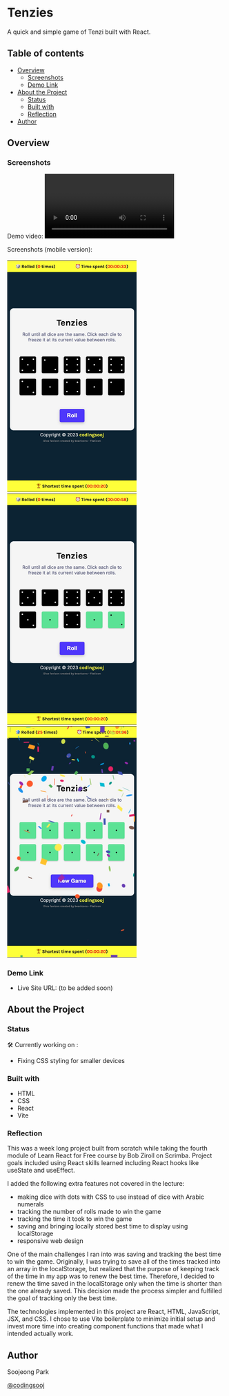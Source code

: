 # Tenzies

A quick and simple game of Tenzi built with React.

## Table of contents

- [Overview](#overview)
  - [Screenshots](#screenshots)
  - [Demo Link](#demo-link)
- [About the Project](#about-the-project)
  - [Status](#status)
  - [Built with](#built-with)
  - [Reflection](#reflection)
- [Author](#author)

## Overview

### Screenshots

Demo video:
<video src="https://user-images.githubusercontent.com/126619528/224119004-e2c7e9bf-12a3-49cc-aa61-d133d4e5d652.mov" type="video/mp4" controls>

Screenshots (mobile version):<br/><br/>
<img src="./tenzies-mobile1.jpg" width="300">
<img src="./tenzies-mobile2.jpg" width="300">
<img src="./tenzies-mobile3.jpg" width="300">

### Demo Link

- Live Site URL: (to be added soon)

## About the Project

### Status

🛠 Currently working on :

- Fixing CSS styling for smaller devices

### Built with

- HTML
- CSS
- React
- Vite

### Reflection

This was a week long project built from scratch while taking the fourth module of Learn React for Free course by Bob Ziroll on Scrimba. Project goals included using React skills learned including React hooks like useState and useEffect.

I added the following extra features not covered in the lecture:

- making dice with dots with CSS to use instead of dice with Arabic numerals
- tracking the number of rolls made to win the game
- tracking the time it took to win the game
- saving and bringing locally stored best time to display using localStorage
- responsive web design

One of the main challenges I ran into was saving and tracking the best time to win the game. Originally, I was trying to save all of the times tracked into an array in the localStorage, but realized that the purpose of keeping track of the time in my app was to renew the best time. Therefore, I decided to renew the time saved in the localStorage only when the time is shorter than the one already saved. This decision made the process simpler and fulfilled the goal of tracking only the best time.

The technologies implemented in this project are React, HTML, JavaScript, JSX, and CSS. I chose to use Vite boilerplate to minimize initial setup and invest more time into creating component functions that made what I intended actually work.

## Author

Soojeong Park

[@codingsooj](https://twitter.com/codingsooj)
